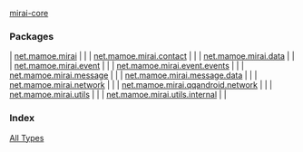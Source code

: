 [mirai-core](./index.md)

### Packages

| [net.mamoe.mirai](net.mamoe.mirai/index.md) |  |
| [net.mamoe.mirai.contact](net.mamoe.mirai.contact/index.md) |  |
| [net.mamoe.mirai.data](net.mamoe.mirai.data/index.md) |  |
| [net.mamoe.mirai.event](net.mamoe.mirai.event/index.md) |  |
| [net.mamoe.mirai.event.events](net.mamoe.mirai.event.events/index.md) |  |
| [net.mamoe.mirai.message](net.mamoe.mirai.message/index.md) |  |
| [net.mamoe.mirai.message.data](net.mamoe.mirai.message.data/index.md) |  |
| [net.mamoe.mirai.network](net.mamoe.mirai.network/index.md) |  |
| [net.mamoe.mirai.qqandroid.network](net.mamoe.mirai.qqandroid.network/index.md) |  |
| [net.mamoe.mirai.utils](net.mamoe.mirai.utils/index.md) |  |
| [net.mamoe.mirai.utils.internal](net.mamoe.mirai.utils.internal/index.md) |  |

### Index

[All Types](alltypes/index.md)